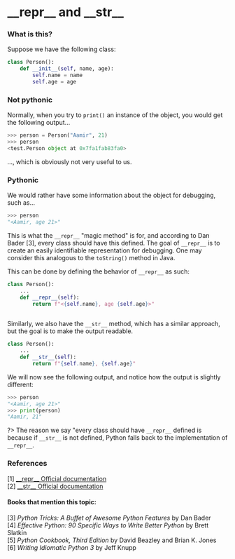 # \_\_repr\_\_ and \_\_str\_\_

### What is this?
Suppose we have the following class:
```py
class Person():
    def __init__(self, name, age):
        self.name = name
        self.age = age
```

### Not pythonic

Normally, when you try to `print()` an instance of the object, you would get the following output...

```py
>>> person = Person("Aamir", 21)
>>> person
<test.Person object at 0x7fa1fab83fa0>
```


..., which is obviously not very useful to us. 

### Pythonic
We would rather have some information about the object for debugging, such as...

```py
>>> person
"<Aamir, age 21>"
```
This is what the `__repr__` "magic method" is for, and according to  Dan Bader [3], every class should have this defined. The goal of `__repr__` is to create an easily identifiable representation for debugging. One may consider this analogous to the `toString()` method in Java.

This can be done by defining the behavior of `__repr__` as such:

```py
class Person():
    ... 
    def __repr__(self):
        return f"<{self.name}, age {self.age}>"
    
```

Similarly, we also have the `__str__` method, which has a similar approach, but the goal is to make the output readable.

```py
class Person():
    ...
    def __str__(self):
        return f"{self.name}, {self.age}"

```
We will now see the following output, and notice how the output is slightly different:
```py
>>> person
"<Aamir, age 21>"
>>> print(person)
"Aamir, 21"
```

?> The reason we say "every class should have `__repr__` defined is because if `__str__` is not defined, Python falls back to the implementation of `__repr__`.

### References
[1] [\_\_repr__ Official documentation](https://docs.python.org/3/library/functions.html#repr)  
[2] [\_\_str__ Official documentation](https://docs.python.org/3/library/stdtypes.html#str.format)
#### Books that mention this topic:
[3] *Python Tricks: A Buffet of Awesome Python Features* by Dan Bader  
[4] *Effective Python: 90 Specific Ways to Write Better Python* by Brett Slatkin  
[5] *Python Cookbook, Third Edition* by David Beazley and Brian K. Jones  
[6] *Writing Idiomatic Python 3* by Jeff Knupp